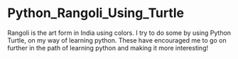 # Python_Rangoli_Using_Turtle
Rangoli is the art form in India using colors. I try to do some by using Python Turtle, on my way of learning python.
These have encouraged me to go on further in the path of learning python and making it more interesting!
